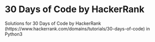 <h1> 30 Days of Code by HackerRank </h1>


 <p> Solutions for 30 Days of Code by HackerRank (https://www.hackerrank.com/domains/tutorials/30-days-of-code) in Python3 </p>
